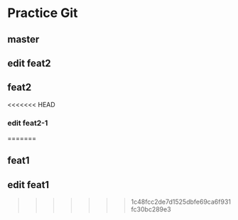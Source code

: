 # Practice Git
## master
## edit feat2
## feat2
<<<<<<< HEAD
### edit feat2-1
=======
## feat1
## edit feat1
>>>>>>> 1c48fcc2de7d1525dbfe69ca6f931fc30bc289e3
